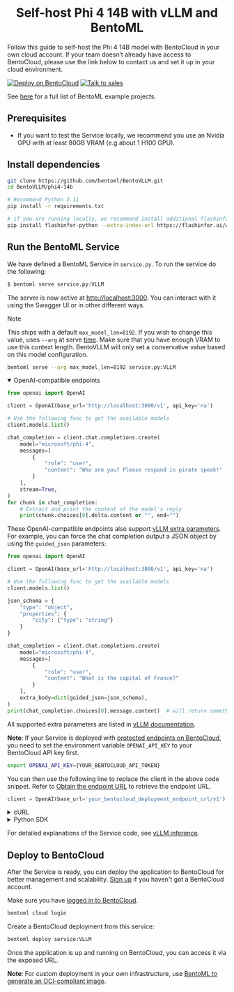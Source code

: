 <div align="center">
    <h1 align="center">Self-host Phi 4 14B with vLLM and BentoML</h1>
</div>

Follow this guide to self-host the Phi 4 14B model with BentoCloud in your own cloud account. If your team doesn’t already have access to BentoCloud, please use the link below to contact us and set it up in your cloud environment.

[![Deploy on BentoCloud](https://img.shields.io/badge/Deploy_on_BentoCloud-d0bfff?style=for-the-badge)](https://cloud.bentoml.com/)
[![Talk to sales](https://img.shields.io/badge/Talk_to_sales-eefbe4?style=for-the-badge)](https://bentoml.com/contact)

See [here](https://docs.bentoml.com/en/latest/examples/overview.html) for a full list of BentoML example projects.

## Prerequisites
- If you want to test the Service locally, we recommend you use an Nvidia GPU with at least 80GB VRAM (e.g about 1 H100 GPU).

## Install dependencies

```bash
git clone https://github.com/bentoml/BentoVLLM.git
cd BentoVLLM/phi4-14b

# Recommend Python 3.11
pip install -r requirements.txt

# if you are running locally, we recommend install additional flashinfer library for better performance.
pip install flashinfer-python --extra-index-url https://flashinfer.ai/whl/cu124/torch2.6
```

## Run the BentoML Service

We have defined a BentoML Service in `service.py`. To run the service do the following:

```python
$ bentoml serve service.py:VLLM
```

The server is now active at [http://localhost:3000](http://localhost:3000/). You can interact with it using the Swagger UI or in other different ways.

> [!NOTE]
> This ships with a default `max_model_len=8192`. If you wish to change this value, uses `--arg` at serve [time](https://docs.bentoml.com/en/latest/reference/bentoml/bento-build-options.html#args). Make sure that you have enough VRAM to use this context length. BentoVLLM will only set a conservative value based on this model configuration.
>
> ```bash
> bentoml serve --arg max_model_len=8192 service.py:VLLM
> ```

<details open>

<summary>OpenAI-compatible endpoints</summary>

```python
from openai import OpenAI

client = OpenAI(base_url='http://localhost:3000/v1', api_key='na')

# Use the following func to get the available models
client.models.list()

chat_completion = client.chat.completions.create(
    model="microsoft/phi-4",
    messages=[
        {
            "role": "user",
            "content": "Who are you? Please respond in pirate speak!"
        }
    ],
    stream=True,
)
for chunk in chat_completion:
    # Extract and print the content of the model's reply
    print(chunk.choices[0].delta.content or "", end="")
```

These OpenAI-compatible endpoints also support [vLLM extra parameters](https://docs.vllm.ai/en/latest/serving/openai_compatible_server.html#extra-parameters). For example, you can force the chat completion output a JSON object by using the `guided_json` parameters:

```python
from openai import OpenAI

client = OpenAI(base_url='http://localhost:3000/v1', api_key='na')

# Use the following func to get the available models
client.models.list()

json_schema = {
    "type": "object",
    "properties": {
        "city": {"type": "string"}
    }
}

chat_completion = client.chat.completions.create(
    model="microsoft/phi-4",
    messages=[
        {
            "role": "user",
            "content": "What is the capital of France?"
        }
    ],
    extra_body=dict(guided_json=json_schema),
)
print(chat_completion.choices[0].message.content)  # will return something like: {"city": "Paris"}
```

All supported extra parameters are listed in [vLLM documentation](https://docs.vllm.ai/en/latest/serving/openai_compatible_server.html#extra-parameters).

**Note**: If your Service is deployed with [protected endpoints on BentoCloud](https://docs.bentoml.com/en/latest/bentocloud/how-tos/manage-access-token.html#access-protected-deployments), you need to set the environment variable `OPENAI_API_KEY` to your BentoCloud API key first.

```bash
export OPENAI_API_KEY={YOUR_BENTOCLOUD_API_TOKEN}
```

You can then use the following line to replace the client in the above code snippet. Refer to [Obtain the endpoint URL](https://docs.bentoml.com/en/latest/bentocloud/how-tos/call-deployment-endpoints.html#obtain-the-endpoint-url) to retrieve the endpoint URL.

```python
client = OpenAI(base_url='your_bentocloud_deployment_endpoint_url/v1')
```

</details>


<details>

<summary>cURL</summary>

```bash
curl -X 'POST' \
  'http://localhost:3000/generate' \
  -H 'accept: text/event-stream' \
  -H 'Content-Type: application/json' \
  -d '{
  "prompt": "Who are you? Please respond in pirate speak!",
}'
```

</details>

<details>

<summary>Python SDK</summary>

```python
import bentoml

with bentoml.SyncHTTPClient("http://localhost:3000") as client:
    response_generator = client.generate(
        prompt="Who are you? Please respond in pirate speak!",
    )
    for response in response_generator:
        print(response, end='')
```

</details>

For detailed explanations of the Service code, see [vLLM inference](https://docs.bentoml.org/en/latest/examples/vllm.html).

## Deploy to BentoCloud

After the Service is ready, you can deploy the application to BentoCloud for better management and scalability. [Sign up](https://www.bentoml.com/) if you haven't got a BentoCloud account.

Make sure you have [logged in to BentoCloud](https://docs.bentoml.com/en/latest/scale-with-bentocloud/manage-api-tokens.html).

```bash
bentoml cloud login
```

Create a BentoCloud deployment from this service:

```bash
bentoml deploy service:VLLM
```

Once the application is up and running on BentoCloud, you can access it via the exposed URL.

**Note**: For custom deployment in your own infrastructure, use [BentoML to generate an OCI-compliant image](https://docs.bentoml.com/en/latest/get-started/packaging-for-deployment.html).